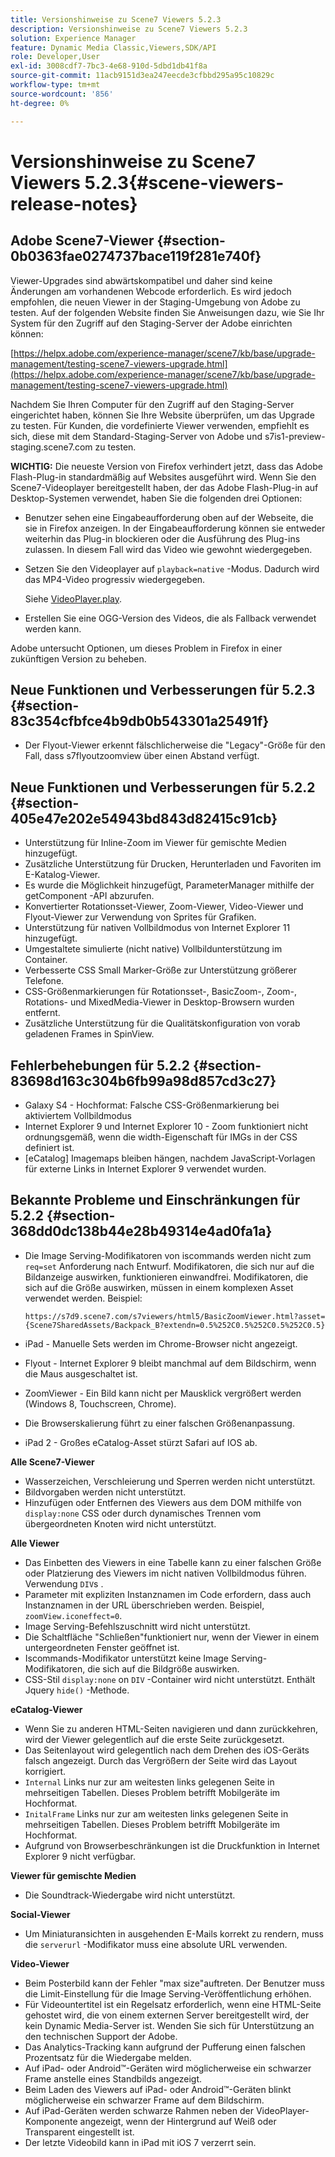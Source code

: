 ```yaml
---
title: Versionshinweise zu Scene7 Viewers 5.2.3
description: Versionshinweise zu Scene7 Viewers 5.2.3
solution: Experience Manager
feature: Dynamic Media Classic,Viewers,SDK/API
role: Developer,User
exl-id: 3008cdf7-7bc3-4e68-910d-5dbd1db41f8a
source-git-commit: 11acb9151d3ea247eecde3cfbbd295a95c10829c
workflow-type: tm+mt
source-wordcount: '856'
ht-degree: 0%

---
```


# Versionshinweise zu Scene7 Viewers 5.2.3{#scene-viewers-release-notes}

## Adobe Scene7-Viewer {#section-0b0363fae0274737bace119f281e740f}

Viewer-Upgrades sind abwärtskompatibel und daher sind keine Änderungen am vorhandenen Webcode erforderlich. Es wird jedoch empfohlen, die neuen Viewer in der Staging-Umgebung von Adobe zu testen. Auf der folgenden Website finden Sie Anweisungen dazu, wie Sie Ihr System für den Zugriff auf den Staging-Server der Adobe einrichten können:

[https://helpx.adobe.com/experience-manager/scene7/kb/base/upgrade-management/testing-scene7-viewers-upgrade.html](https://helpx.adobe.com/experience-manager/scene7/kb/base/upgrade-management/testing-scene7-viewers-upgrade.html)

Nachdem Sie Ihren Computer für den Zugriff auf den Staging-Server eingerichtet haben, können Sie Ihre Website überprüfen, um das Upgrade zu testen. Für Kunden, die vordefinierte Viewer verwenden, empfiehlt es sich, diese mit dem Standard-Staging-Server von Adobe und s7is1-preview-staging.scene7.com zu testen.

**WICHTIG:** Die neueste Version von Firefox verhindert jetzt, dass das Adobe Flash-Plug-in standardmäßig auf Websites ausgeführt wird. Wenn Sie den Scene7-Videoplayer bereitgestellt haben, der das Adobe Flash-Plug-in auf Desktop-Systemen verwendet, haben Sie die folgenden drei Optionen:

* Benutzer sehen eine Eingabeaufforderung oben auf der Webseite, die sie in Firefox anzeigen. In der Eingabeaufforderung können sie entweder weiterhin das Plug-in blockieren oder die Ausführung des Plug-ins zulassen. In diesem Fall wird das Video wie gewohnt wiedergegeben.
* Setzen Sie den Videoplayer auf `playback=native` -Modus. Dadurch wird das MP4-Video progressiv wiedergegeben.

   Siehe [VideoPlayer.play](../../c-html5-s7-aem-asset-viewers/c-html5-video-reference/c-html5-video-cmdref/r-html5-video-viewer-conf-attrib-videoplayer-playback.md#reference-13ec45db4cd4443b842f310153623221).

* Erstellen Sie eine OGG-Version des Videos, die als Fallback verwendet werden kann.

Adobe untersucht Optionen, um dieses Problem in Firefox in einer zukünftigen Version zu beheben.

## Neue Funktionen und Verbesserungen für 5.2.3 {#section-83c354cfbfce4b9db0b543301a25491f}

* Der Flyout-Viewer erkennt fälschlicherweise die &quot;Legacy&quot;-Größe für den Fall, dass s7flyoutzoomview über einen Abstand verfügt.

## Neue Funktionen und Verbesserungen für 5.2.2 {#section-405e47e202e54943bd843d82415c91cb}

* Unterstützung für Inline-Zoom im Viewer für gemischte Medien hinzugefügt.
* Zusätzliche Unterstützung für Drucken, Herunterladen und Favoriten im E-Katalog-Viewer.
* Es wurde die Möglichkeit hinzugefügt, ParameterManager mithilfe der getComponent -API abzurufen.
* Konvertierter Rotationsset-Viewer, Zoom-Viewer, Video-Viewer und Flyout-Viewer zur Verwendung von Sprites für Grafiken.
* Unterstützung für nativen Vollbildmodus von Internet Explorer 11 hinzugefügt.
* Umgestaltete simulierte (nicht native) Vollbildunterstützung im Container.
* Verbesserte CSS Small Marker-Größe zur Unterstützung größerer Telefone.
* CSS-Größenmarkierungen für Rotationsset-, BasicZoom-, Zoom-, Rotations- und MixedMedia-Viewer in Desktop-Browsern wurden entfernt.
* Zusätzliche Unterstützung für die Qualitätskonfiguration von vorab geladenen Frames in SpinView.

## Fehlerbehebungen für 5.2.2 {#section-83698d163c304b6fb99a98d857cd3c27}

* Galaxy S4 - Hochformat: Falsche CSS-Größenmarkierung bei aktiviertem Vollbildmodus
* Internet Explorer 9 und Internet Explorer 10 - Zoom funktioniert nicht ordnungsgemäß, wenn die width-Eigenschaft für IMGs in der CSS definiert ist.
* [eCatalog] Imagemaps bleiben hängen, nachdem JavaScript-Vorlagen für externe Links in Internet Explorer 9 verwendet wurden.

## Bekannte Probleme und Einschränkungen für 5.2.2 {#section-368dd0dc138b44e28b49314e4ad0fa1a}

* Die Image Serving-Modifikatoren von iscommands werden nicht zum `req=set` Anforderung nach Entwurf. Modifikatoren, die sich nur auf die Bildanzeige auswirken, funktionieren einwandfrei. Modifikatoren, die sich auf die Größe auswirken, müssen in einem komplexen Asset verwendet werden. Beispiel:

   ```
   https://s7d9.scene7.com/s7viewers/html5/BasicZoomViewer.html?asset= {Scene7SharedAssets/Backpack_B?extendn=0.5%252C0.5%252C0.5%252C0.5}
   ```

* iPad - Manuelle Sets werden im Chrome-Browser nicht angezeigt.
* Flyout - Internet Explorer 9 bleibt manchmal auf dem Bildschirm, wenn die Maus ausgeschaltet ist.
* ZoomViewer - Ein Bild kann nicht per Mausklick vergrößert werden (Windows 8, Touchscreen, Chrome).
* Die Browserskalierung führt zu einer falschen Größenanpassung.
* iPad 2 - Großes eCatalog-Asset stürzt Safari auf IOS ab.

**Alle Scene7-Viewer**

* Wasserzeichen, Verschleierung und Sperren werden nicht unterstützt.
* Bildvorgaben werden nicht unterstützt.
* Hinzufügen oder Entfernen des Viewers aus dem DOM mithilfe von `display:none` CSS oder durch dynamisches Trennen vom übergeordneten Knoten wird nicht unterstützt.

**Alle Viewer**

* Das Einbetten des Viewers in eine Tabelle kann zu einer falschen Größe oder Platzierung des Viewers im nicht nativen Vollbildmodus führen. Verwendung `DIV`s .
* Parameter mit expliziten Instanznamen im Code erfordern, dass auch Instanznamen in der URL überschrieben werden. Beispiel, `zoomView.iconeffect=0`.
* Image Serving-Befehlszuschnitt wird nicht unterstützt.
* Die Schaltfläche &quot;Schließen&quot;funktioniert nur, wenn der Viewer in einem untergeordneten Fenster geöffnet ist.
* Iscommands-Modifikator unterstützt keine Image Serving-Modifikatoren, die sich auf die Bildgröße auswirken.
* CSS-Stil `display:none` on `DIV` -Container wird nicht unterstützt. Enthält Jquery `hide()` -Methode.

**eCatalog-Viewer**

* Wenn Sie zu anderen HTML-Seiten navigieren und dann zurückkehren, wird der Viewer gelegentlich auf die erste Seite zurückgesetzt.
* Das Seitenlayout wird gelegentlich nach dem Drehen des iOS-Geräts falsch angezeigt. Durch das Vergrößern der Seite wird das Layout korrigiert.
* `Internal` Links nur zur am weitesten links gelegenen Seite in mehrseitigen Tabellen. Dieses Problem betrifft Mobilgeräte im Hochformat.
* `InitalFrame` Links nur zur am weitesten links gelegenen Seite in mehrseitigen Tabellen. Dieses Problem betrifft Mobilgeräte im Hochformat.
* Aufgrund von Browserbeschränkungen ist die Druckfunktion in Internet Explorer 9 nicht verfügbar.

**Viewer für gemischte Medien**

* Die Soundtrack-Wiedergabe wird nicht unterstützt.

**Social-Viewer**

* Um Miniaturansichten in ausgehenden E-Mails korrekt zu rendern, muss die `serverurl` -Modifikator muss eine absolute URL verwenden.

**Video-Viewer**

* Beim Posterbild kann der Fehler &quot;max size&quot;auftreten. Der Benutzer muss die Limit-Einstellung für die Image Serving-Veröffentlichung erhöhen.
* Für Videountertitel ist ein Regelsatz erforderlich, wenn eine HTML-Seite gehostet wird, die von einem externen Server bereitgestellt wird, der kein Dynamic Media-Server ist. Wenden Sie sich für Unterstützung an den technischen Support der Adobe.
* Das Analytics-Tracking kann aufgrund der Pufferung einen falschen Prozentsatz für die Wiedergabe melden.
* Auf iPad- oder Android™-Geräten wird möglicherweise ein schwarzer Frame anstelle eines Standbilds angezeigt.
* Beim Laden des Viewers auf iPad- oder Android™-Geräten blinkt möglicherweise ein schwarzer Frame auf dem Bildschirm.
* Auf iPad-Geräten werden schwarze Rahmen neben der VideoPlayer-Komponente angezeigt, wenn der Hintergrund auf Weiß oder Transparent eingestellt ist.
* Der letzte Videobild kann in iPad mit iOS 7 verzerrt sein.
